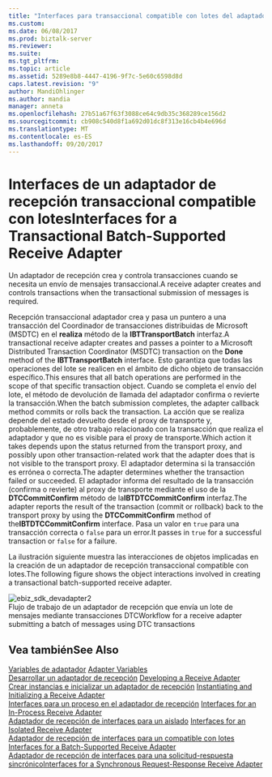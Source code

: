```yaml
---
title: "Interfaces para transaccional compatible con lotes del adaptador de recepción | Documentos de Microsoft"
ms.custom: 
ms.date: 06/08/2017
ms.prod: biztalk-server
ms.reviewer: 
ms.suite: 
ms.tgt_pltfrm: 
ms.topic: article
ms.assetid: 5289e8b8-4447-4196-9f7c-5e60c6598d8d
caps.latest.revision: "9"
author: MandiOhlinger
ms.author: mandia
manager: anneta
ms.openlocfilehash: 27b51a67f63f3088ce64c9db35c368289ce156d2
ms.sourcegitcommit: cb908c540d8f1a692d01dc8f313e16cb4b4e696d
ms.translationtype: MT
ms.contentlocale: es-ES
ms.lasthandoff: 09/20/2017
---
```

# <a name="interfaces-for-a-transactional-batch-supported-receive-adapter"></a><span data-ttu-id="62971-102">Interfaces de un adaptador de recepción transaccional compatible con lotes</span><span class="sxs-lookup"><span data-stu-id="62971-102">Interfaces for a Transactional Batch-Supported Receive Adapter</span></span>
<span data-ttu-id="62971-103">Un adaptador de recepción crea y controla transacciones cuando se necesita un envío de mensajes transaccional.</span><span class="sxs-lookup"><span data-stu-id="62971-103">A receive adapter creates and controls transactions when the transactional submission of messages is required.</span></span>  
  
 <span data-ttu-id="62971-104">Recepción transaccional adaptador crea y pasa un puntero a una transacción del Coordinador de transacciones distribuidas de Microsoft (MSDTC) en el **realiza** método de la **IBTTransportBatch** interfaz.</span><span class="sxs-lookup"><span data-stu-id="62971-104">A transactional receive adapter creates and passes a pointer to a Microsoft Distributed Transaction Coordinator (MSDTC) transaction on the **Done** method of the **IBTTransportBatch** interface.</span></span> <span data-ttu-id="62971-105">Esto garantiza que todas las operaciones del lote se realicen en el ámbito de dicho objeto de transacción específico.</span><span class="sxs-lookup"><span data-stu-id="62971-105">This ensures that all batch operations are performed in the scope of that specific transaction object.</span></span> <span data-ttu-id="62971-106">Cuando se completa el envío del lote, el método de devolución de llamada del adaptador confirma o revierte la transacción.</span><span class="sxs-lookup"><span data-stu-id="62971-106">When the batch submission completes, the adapter callback method commits or rolls back the transaction.</span></span> <span data-ttu-id="62971-107">La acción que se realiza depende del estado devuelto desde el proxy de transporte y, probablemente, de otro trabajo relacionado con la transacción que realiza el adaptador y que no es visible para el proxy de transporte.</span><span class="sxs-lookup"><span data-stu-id="62971-107">Which action it takes depends upon the status returned from the transport proxy, and possibly upon other transaction-related work that the adapter does that is not visible to the transport proxy.</span></span> <span data-ttu-id="62971-108">El adaptador determina si la transacción es errónea o correcta.</span><span class="sxs-lookup"><span data-stu-id="62971-108">The adapter determines whether the transaction failed or succeeded.</span></span> <span data-ttu-id="62971-109">El adaptador informa del resultado de la transacción (confirma o revierte) al proxy de transporte mediante el uso de la **DTCCommitConfirm** método de la**IBTDTCCommitConfirm** interfaz.</span><span class="sxs-lookup"><span data-stu-id="62971-109">The adapter reports the result of the transaction (commit or rollback) back to the transport proxy by using the **DTCCommitConfirm** method of the**IBTDTCCommitConfirm** interface.</span></span> <span data-ttu-id="62971-110">Pasa un valor en `true` para una transacción correcta o `false` para un error.</span><span class="sxs-lookup"><span data-stu-id="62971-110">It passes in `true` for a successful transaction or `false` for a failure.</span></span>  
  
 <span data-ttu-id="62971-111">La ilustración siguiente muestra las interacciones de objetos implicadas en la creación de un adaptador de recepción transaccional compatible con lotes.</span><span class="sxs-lookup"><span data-stu-id="62971-111">The following figure shows the object interactions involved in creating a transactional batch-supported receive adapter.</span></span>  
  
 ![](../core/media/ebiz-sdk-devadapter2.gif "ebiz_sdk_devadapter2")  
<span data-ttu-id="62971-112">Flujo de trabajo de un adaptador de recepción que envía un lote de mensajes mediante transacciones DTC</span><span class="sxs-lookup"><span data-stu-id="62971-112">Workflow for a receive adapter submitting a batch of messages using DTC transactions</span></span>  
  
## <a name="see-also"></a><span data-ttu-id="62971-113">Vea también</span><span class="sxs-lookup"><span data-stu-id="62971-113">See Also</span></span>  
 <span data-ttu-id="62971-114">[Variables de adaptador](../core/adapter-variables.md) </span><span class="sxs-lookup"><span data-stu-id="62971-114">[Adapter Variables](../core/adapter-variables.md) </span></span>  
 <span data-ttu-id="62971-115">[Desarrollar un adaptador de recepción](../core/developing-a-receive-adapter.md) </span><span class="sxs-lookup"><span data-stu-id="62971-115">[Developing a Receive Adapter](../core/developing-a-receive-adapter.md) </span></span>  
 <span data-ttu-id="62971-116">[Crear instancias e inicializar un adaptador de recepción](../core/instantiating-and-initializing-a-receive-adapter.md) </span><span class="sxs-lookup"><span data-stu-id="62971-116">[Instantiating and Initializing a Receive Adapter](../core/instantiating-and-initializing-a-receive-adapter.md) </span></span>  
 <span data-ttu-id="62971-117">[Interfaces para un proceso en el adaptador de recepción](../core/interfaces-for-an-in-process-receive-adapter.md) </span><span class="sxs-lookup"><span data-stu-id="62971-117">[Interfaces for an In-Process Receive Adapter](../core/interfaces-for-an-in-process-receive-adapter.md) </span></span>  
 <span data-ttu-id="62971-118">[Adaptador de recepción de interfaces para un aislado](../core/interfaces-for-an-isolated-receive-adapter.md) </span><span class="sxs-lookup"><span data-stu-id="62971-118">[Interfaces for an Isolated Receive Adapter](../core/interfaces-for-an-isolated-receive-adapter.md) </span></span>  
 <span data-ttu-id="62971-119">[Adaptador de recepción de interfaces para un compatible con lotes](../core/interfaces-for-a-batch-supported-receive-adapter.md) </span><span class="sxs-lookup"><span data-stu-id="62971-119">[Interfaces for a Batch-Supported Receive Adapter](../core/interfaces-for-a-batch-supported-receive-adapter.md) </span></span>  
 [<span data-ttu-id="62971-120">Adaptador de recepción de interfaces para una solicitud-respuesta sincrónico</span><span class="sxs-lookup"><span data-stu-id="62971-120">Interfaces for a Synchronous Request-Response Receive Adapter</span></span>](../core/interfaces-for-a-synchronous-request-response-receive-adapter.md)